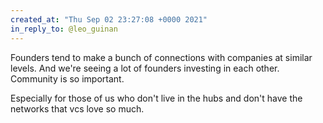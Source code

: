 ```yaml
---
created_at: "Thu Sep 02 23:27:08 +0000 2021"
in_reply_to: @leo_guinan
---
```


Founders tend to make a bunch of connections with companies at similar levels. And we're seeing a lot of founders investing in each other. Community is so important.

Especially for those of us who don't live in the hubs and don't have the networks that vcs love so much.